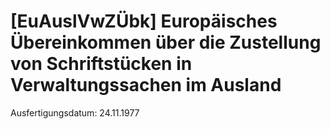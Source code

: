 # [EuAuslVwZÜbk] Europäisches Übereinkommen über die Zustellung von Schriftstücken in Verwaltungssachen im Ausland

Ausfertigungsdatum: 24.11.1977

 